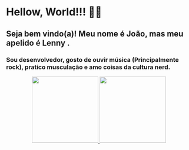 # Hellow, World!!! 👋🚀

## Seja bem vindo(a)! Meu nome é João, mas meu apelido é Lenny .

### Sou desenvolvedor, gosto de ouvir música (Principalmente rock), pratico musculação e amo coisas da cultura nerd.

<div align="center">
  <a href="https://github.com/JVLENNY10">
  <img height="180em" src="https://github-readme-stats.vercel.app/api?username=JVLENNY10&show_icons=true&theme=dracula&include_all_commits=true&count_private=true"/>
  <img height="180em" src="https://github-readme-stats.vercel.app/api/top-langs/?username=JVLENNY10&layout=compact&langs_count=7&theme=dracula"/>
</div>

